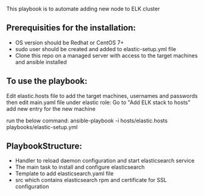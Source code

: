 This playbook is to automate adding new node to ELK cluster

Prerequisities for the installation:
------------------------------------
- OS version should be Redhat or CentOS 7+
- sudo user should be created and added to elastic-setup.yml file
- Clone this repo on a managed server with access to the target machines and ansible installed

To use the playbook:
-------------------- 
Edit elastic.hosts file to add the target machines, usernames and passwords then
edit main.yaml file under elastic role:
   Go to "Add ELK stack to hosts" 
   add new entry for the new machine

run the below command:
ansible-playbook -i hosts/elastic.hosts playbooks/elastic-setup.yml


PlaybookStructure:
------------------
- Handler to reload daemon configuration and start elasticsearch service
- The main task to install and configure elasticsearch
- Template to add elasticsearch.yaml file
- src which contains elasticsearch rpm and certificate for SSL configuration


